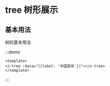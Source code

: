 # tree 树形展示

## 基本用法

树的基本用法

:::demo
```vue
<template>
<z-tree :data="[{label: '中国菜系'}]"></z-tree>
</template>
```
:::